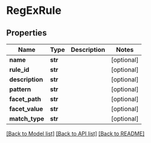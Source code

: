 # RegExRule

## Properties
Name | Type | Description | Notes
------------ | ------------- | ------------- | -------------
**name** | **str** |  | [optional] 
**rule_id** | **str** |  | [optional] 
**description** | **str** |  | [optional] 
**pattern** | **str** |  | [optional] 
**facet_path** | **str** |  | [optional] 
**facet_value** | **str** |  | [optional] 
**match_type** | **str** |  | [optional] 

[[Back to Model list]](../README.md#documentation-for-models) [[Back to API list]](../README.md#documentation-for-api-endpoints) [[Back to README]](../README.md)


